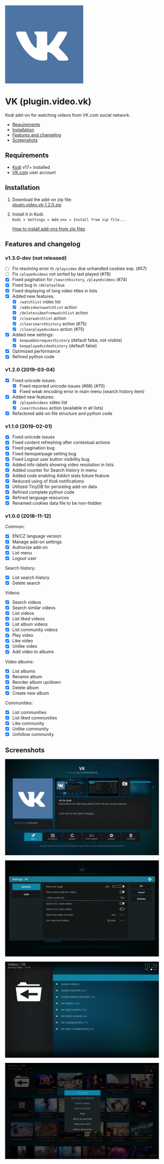 ![Add-on icon](resources/icon.png)

# VK (plugin.video.vk)

Kodi add-on for watching videos from VK.com social network.

- [Requirements](#requirements)
- [Installation](#installation)
- [Features and changelog](#features-and-changelog)
- [Screenshots](#screenshots)

## Requirements

- [Kodi](https://kodi.tv) v17+ installed
- [VK.com](https://vk.com) user account

## Installation

1. Download the add-on zip file:<br>
    [plugin.video.vk-1.2.0.zip](https://github.com/tommistolercz/plugin.video.vk/releases/download/v1.2.0/plugin.video.vk-1.2.0.zip)
    
2. Install it in Kodi:<br>
    `Kodi > Settings > Add-ons > Install from zip file...`

    [How to install add-ons from zip files](https://kodi.wiki/view/HOW-TO:Install_add-ons_from_zip_files)

## Features and changelog

### v1.3.0-dev (not released)

- [ ] Fix resolving error in `/playvideo` due unhandled cookies exp. (#57)
- [ ] Fix `/playedvideos` not sorted by last played (#78)
- [x] Fixed pagination for `/searchhistory`, `/playedvideos` (#74)
- [x] Fixed bug in `/deletealbum`
- [x] Fixed displaying of long video titles in lists
- [x] Added new features:
    - [x] `/watchlist` video list
    - [x] `/addvideotowatchlist` action
    - [x] `/deletevideofromwatchlist` action
    - [x] `/clearwatchlist` action
    - [x] `/clearsearchhistory` action (#75)
    - [x] `/clearplayedvideos` action (#75)
- [x] Added new settings:
    - [x] `keepaddonrequesthistory` (default false, not visible)
    - [x] `keepplayedvideohistory` (default false)
- [x] Optimized performance
- [x] Refined python code

### v1.2.0 (2019-03-04)

- [x] Fixed unicode issues:
    - [x] Fixed reported unicode issues (#66) (#70)
    - [x] Fixed weak encoding error in main menu (search history item)
- [x] Added new features:
    - [x] `/playedvideos` video list
    - [x] `/searchvideos` action (available in all lists)
- [x] Refactored add-on file structure and python code

### v1.1.0 (2019-02-01)

- [x] Fixed unicode issues
- [x] Fixed content refreshing after contextual actions
- [x] Fixed pagination bug
- [x] Fixed itemsperpage setting bug
- [x] Fixed Logout user button visibility bug 
- [x] Added info-labels showing video resolution in lists
- [x] Added counter for Search history in menu
- [x] Added code enabling Addict stats future feature
- [x] Reduced using of Kodi notifications
- [x] Utilized TinyDB for persisting add-on data
- [x] Refined complete python code
- [x] Refined language resources
- [x] Renamed cookies data file to be non-hidden

### v1.0.0 (2018-11-12)

Common:
- [x] EN/CZ language version
- [x] Manage add-on settings
- [x] Authorize add-on
- [x] List menu
- [x] Logout user

Search history:
- [x] List search history
- [x] Delete search

Videos:
- [x] Search videos
- [x] Search similar videos
- [x] List videos
- [x] List liked videos
- [x] List album videos
- [x] List community videos
- [x] Play video
- [x] Like video
- [x] Unlike video
- [x] Add video to albums

Video albums:
- [x] List albums
- [x] Rename album
- [x] Reorder album up/down
- [x] Delete album
- [x] Create new album

Communities:
- [x] List communities
- [x] List liked communities
- [x] Like community
- [x] Unlike community
- [x] Unfollow community

## Screenshots

![Screenshot 1: Add-on info](resources/media/screenshot1.jpg)

![Screenshot 2: Add-on settings](resources/media/screenshot2.jpg)

![Screenshot 3: Add-on menu](resources/media/screenshot3.jpg)

![Screenshot 4: Add-on content](resources/media/screenshot4.jpg)
